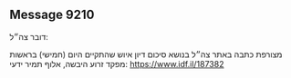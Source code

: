 ## Message 9210

דובר צה״ל:

מצורפת כתבה באתר צה״ל בנושא סיכום דיון איוש שהתקיים היום (חמישי) בראשות מפקד זרוע היבשה, אלוף תמיר ידעי: https://www.idf.il/187382


